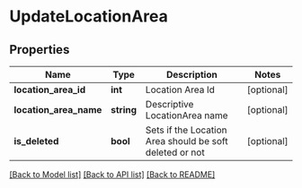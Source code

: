 # UpdateLocationArea

## Properties
Name | Type | Description | Notes
------------ | ------------- | ------------- | -------------
**location_area_id** | **int** | Location Area Id | [optional] 
**location_area_name** | **string** | Descriptive LocationArea name | [optional] 
**is_deleted** | **bool** | Sets if the Location Area should be soft deleted or not | [optional] 

[[Back to Model list]](../README.md#documentation-for-models) [[Back to API list]](../README.md#documentation-for-api-endpoints) [[Back to README]](../README.md)


